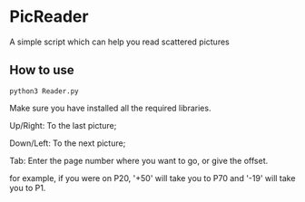 # PicReader

A simple script which can help you read scattered pictures

## How to use

```shell
python3 Reader.py
```

Make sure you have installed all the required libraries.

Up/Right: To the last picture;

Down/Left: To the next picture;

Tab: Enter the page number where you want to go, or give the offset.

for example, if you were on P20, '+50' will take you to P70 and '-19' will take you to P1.
